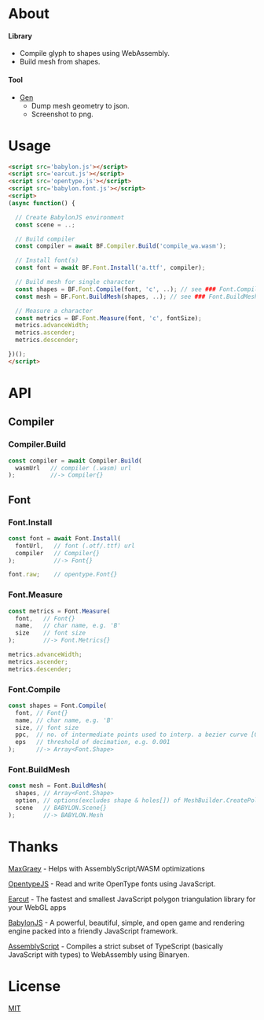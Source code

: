 # About

#### Library

- Compile glyph to shapes using WebAssembly.
- Build mesh from shapes.

#### Tool

- [Gen](https://ycw.github.io/Babylon.Font/app/gen/)
  - Dump mesh geometry to json.
  - Screenshot to png.



# Usage

```html
<script src='babylon.js'></script>
<script src='earcut.js'></script>
<script src='opentype.js'></script>
<script src='babylon.font.js'></script>
<script>
(async function() {

  // Create BabylonJS environment
  const scene = ..;

  // Build compiler
  const compiler = await BF.Compiler.Build('compile_wa.wasm');

  // Install font(s)
  const font = await BF.Font.Install('a.ttf', compiler);

  // Build mesh for single character
  const shapes = BF.Font.Compile(font, 'c', ..); // see ### Font.Compile
  const mesh = BF.Font.BuildMesh(shapes, ..); // see ### Font.BuildMesh

  // Measure a character
  const metrics = BF.Font.Measure(font, 'c', fontSize);
  metrics.advanceWidth;
  metrics.ascender;
  metrics.descender;

})();
</script>
```



# API

## Compiler

### Compiler.Build

```js
const compiler = await Compiler.Build(
  wasmUrl   // compiler (.wasm) url
);          //-> Compiler{}
```

## Font

### Font.Install

```js
const font = await Font.Install(
  fontUrl,   // font (.otf/.ttf) url
  compiler   // Compiler{}
);           //-> Font{}

font.raw;    // opentype.Font{}
```

### Font.Measure

```js
const metrics = Font.Measure(
  font,   // Font{}
  name,   // char name, e.g. 'B'
  size    // font size
);        //-> Font.Metrics{}

metrics.advanceWidth;
metrics.ascender;
metrics.descender;
```

### Font.Compile

```js
const shapes = Font.Compile(
  font, // Font{}
  name, // char name, e.g. 'B'
  size, // font size
  ppc,  // no. of intermediate points used to interp. a bezier curve [0, 255]
  eps   // threshold of decimation, e.g. 0.001
);      //-> Array<Font.Shape>
```

### Font.BuildMesh

```js
const mesh = Font.BuildMesh(
  shapes, // Array<Font.Shape>
  option, // options(excludes shape & holes[]) of MeshBuilder.CreatePolygon()
  scene   // BABYLON.Scene{}
);        //-> BABYLON.Mesh
```



# Thanks

[MaxGraey](https://github.com/MaxGraey) - 
Helps with AssemblyScript/WASM optimizations

[OpentypeJS](https://github.com/opentypejs/opentype.js) - 
Read and write OpenType fonts using JavaScript.

[Earcut](https://github.com/mapbox/earcut) - 
The fastest and smallest JavaScript polygon triangulation library for your 
WebGL apps

[BabylonJS](https://github.com/BabylonJS/Babylon.js) - 
A powerful, beautiful, simple, and open game and rendering engine packed into a 
friendly JavaScript framework.

[AssemblyScript](https://github.com/AssemblyScript/assemblyscript) - 
Compiles a strict subset of TypeScript (basically JavaScript with types) to 
WebAssembly using Binaryen.



# License
[MIT](https://github.com/ycw/Babylon.Font/blob/master/LICENSE)
